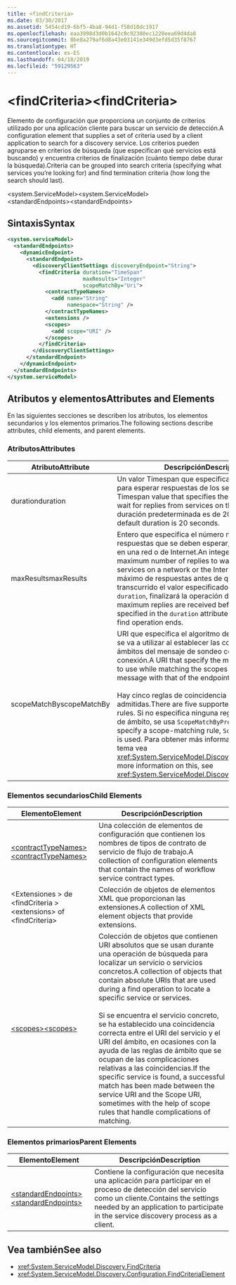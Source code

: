```yaml
---
title: <findCriteria>
ms.date: 03/30/2017
ms.assetid: 5454cd19-6bf5-4ba8-94d1-f58d10dc1917
ms.openlocfilehash: eaa3998d3d0b1642c0c92380ec1228eea69d4da8
ms.sourcegitcommit: 0be8a279af6d8a43e03141e349d3efd5d35f8767
ms.translationtype: HT
ms.contentlocale: es-ES
ms.lasthandoff: 04/18/2019
ms.locfileid: "59129563"
---
```

# <a name="findcriteria"></a><span data-ttu-id="9c187-101">\<findCriteria></span><span class="sxs-lookup"><span data-stu-id="9c187-101">\<findCriteria></span></span>
<span data-ttu-id="9c187-102">Elemento de configuración que proporciona un conjunto de criterios utilizado por una aplicación cliente para buscar un servicio de detección.</span><span class="sxs-lookup"><span data-stu-id="9c187-102">A configuration element that supplies a set of criteria used by a client application to search for a discovery service.</span></span> <span data-ttu-id="9c187-103">Los criterios pueden agruparse en criterios de búsqueda (que especifican qué servicios está buscando) y encuentra criterios de finalización (cuánto tiempo debe durar la búsqueda).</span><span class="sxs-lookup"><span data-stu-id="9c187-103">Criteria can be grouped into search criteria (specifying what services you’re looking for) and find termination criteria (how long the search should last).</span></span>  
  
 <span data-ttu-id="9c187-104">\<system.ServiceModel></span><span class="sxs-lookup"><span data-stu-id="9c187-104">\<system.ServiceModel></span></span>  
<span data-ttu-id="9c187-105">\<standardEndpoints></span><span class="sxs-lookup"><span data-stu-id="9c187-105">\<standardEndpoints></span></span>  
  
## <a name="syntax"></a><span data-ttu-id="9c187-106">Sintaxis</span><span class="sxs-lookup"><span data-stu-id="9c187-106">Syntax</span></span>  
  
```xml  
<system.serviceModel>
  <standardEndpoints>
    <dynamicEndpoint>
      <standardEndpoint>
        <discoveryClientSettings discoveryEndpoint="String">
          <findCriteria duration="TimeSpan"
                        maxResults="Integer"
                        scopeMatchBy="Uri">
            <contractTypeNames>
              <add name="String"
                   namespace="String" />
            </contractTypeNames>
            <extensions />
            <scopes>
              <add scope="URI" />
            </scopes>
          </findCriteria>
        </discoveryClientSettings>
      </standardEndpoint>
    </dynamicEndpoint>
  </standardEndpoints>
</system.serviceModel>
```  
  
## <a name="attributes-and-elements"></a><span data-ttu-id="9c187-107">Atributos y elementos</span><span class="sxs-lookup"><span data-stu-id="9c187-107">Attributes and Elements</span></span>  
 <span data-ttu-id="9c187-108">En las siguientes secciones se describen los atributos, los elementos secundarios y los elementos primarios.</span><span class="sxs-lookup"><span data-stu-id="9c187-108">The following sections describe attributes, child elements, and parent elements.</span></span>  
  
### <a name="attributes"></a><span data-ttu-id="9c187-109">Atributos</span><span class="sxs-lookup"><span data-stu-id="9c187-109">Attributes</span></span>  
  
|<span data-ttu-id="9c187-110">Atributo</span><span class="sxs-lookup"><span data-stu-id="9c187-110">Attribute</span></span>|<span data-ttu-id="9c187-111">Descripción</span><span class="sxs-lookup"><span data-stu-id="9c187-111">Description</span></span>|  
|---------------|-----------------|  
|<span data-ttu-id="9c187-112">duration</span><span class="sxs-lookup"><span data-stu-id="9c187-112">duration</span></span>|<span data-ttu-id="9c187-113">Un valor Timespan que especifica el tiempo máximo para esperar respuestas de los servicios en la red.</span><span class="sxs-lookup"><span data-stu-id="9c187-113">A Timespan value that specifies the maximum time to wait for replies from services on the network.</span></span> <span data-ttu-id="9c187-114">La duración predeterminada es de 20 segundos.</span><span class="sxs-lookup"><span data-stu-id="9c187-114">The default duration is 20 seconds.</span></span>|  
|<span data-ttu-id="9c187-115">maxResults</span><span class="sxs-lookup"><span data-stu-id="9c187-115">maxResults</span></span>|<span data-ttu-id="9c187-116">Entero que especifica el número máximo de respuestas que se deben esperar, de los servicios en una red o de Internet.</span><span class="sxs-lookup"><span data-stu-id="9c187-116">An integer that specifies the maximum number of replies to wait for, from services on a network or the Internet.</span></span> <span data-ttu-id="9c187-117">Si se recibe el máximo de respuestas antes de que haya transcurrido el valor especificado en el atributo `duration`, finalizará la operación de búsqueda.</span><span class="sxs-lookup"><span data-stu-id="9c187-117">If maximum replies are received before the value specified in the `duration` attribute has elapsed, the find operation ends.</span></span>|  
|<span data-ttu-id="9c187-118">scopeMatchBy</span><span class="sxs-lookup"><span data-stu-id="9c187-118">scopeMatchBy</span></span>|<span data-ttu-id="9c187-119">URI que especifica el algoritmo de coincidencia que se va a utilizar al establecer las coincidencias de los ámbitos del mensaje de sondeo con los del punto de conexión.</span><span class="sxs-lookup"><span data-stu-id="9c187-119">A URI that specify the matching algorithm to use while matching the scopes in the Probe message with that of the endpoint.</span></span><br /><br /> <span data-ttu-id="9c187-120">Hay cinco reglas de coincidencia de ámbito admitidas.</span><span class="sxs-lookup"><span data-stu-id="9c187-120">There are five supported scope-matching rules.</span></span> <span data-ttu-id="9c187-121">Si no especifica ninguna regla de coincidencia de ámbito, se usa `ScopeMatchByPrefix`.</span><span class="sxs-lookup"><span data-stu-id="9c187-121">If you do not specify a scope-matching rule, `ScopeMatchByPrefix` is used.</span></span> <span data-ttu-id="9c187-122">Para obtener más información sobre este tema vea <xref:System.ServiceModel.Discovery.FindCriteria>.</span><span class="sxs-lookup"><span data-stu-id="9c187-122">For more information on this, see <xref:System.ServiceModel.Discovery.FindCriteria>.</span></span>|  
  
### <a name="child-elements"></a><span data-ttu-id="9c187-123">Elementos secundarios</span><span class="sxs-lookup"><span data-stu-id="9c187-123">Child Elements</span></span>  
  
|<span data-ttu-id="9c187-124">Elemento</span><span class="sxs-lookup"><span data-stu-id="9c187-124">Element</span></span>|<span data-ttu-id="9c187-125">Descripción</span><span class="sxs-lookup"><span data-stu-id="9c187-125">Description</span></span>|  
|-------------|-----------------|  
|[<span data-ttu-id="9c187-126">\<contractTypeNames></span><span class="sxs-lookup"><span data-stu-id="9c187-126">\<contractTypeNames></span></span>](../../../../../docs/framework/configure-apps/file-schema/wcf/contracttypenames.md)|<span data-ttu-id="9c187-127">Una colección de elementos de configuración que contienen los nombres de tipos de contrato de servicio de flujo de trabajo.</span><span class="sxs-lookup"><span data-stu-id="9c187-127">A collection of configuration elements that contain the names of workflow service contract types.</span></span>|  
|<span data-ttu-id="9c187-128">\<Extensiones > de \<findCriteria ></span><span class="sxs-lookup"><span data-stu-id="9c187-128">\<extensions> of \<findCriteria></span></span>|<span data-ttu-id="9c187-129">Colección de objetos de elementos XML que proporcionan las extensiones.</span><span class="sxs-lookup"><span data-stu-id="9c187-129">A collection of XML element objects that provide extensions.</span></span>|  
|[<span data-ttu-id="9c187-130">\<scopes></span><span class="sxs-lookup"><span data-stu-id="9c187-130">\<scopes></span></span>](../../../../../docs/framework/configure-apps/file-schema/wcf/scopes.md)|<span data-ttu-id="9c187-131">Colección de objetos que contienen URI absolutos que se usan durante una operación de búsqueda para localizar un servicio o servicios concretos.</span><span class="sxs-lookup"><span data-stu-id="9c187-131">A collection of objects that contain absolute URIs that are used during a find operation to locate a specific service or services.</span></span><br /><br /> <span data-ttu-id="9c187-132">Si se encuentra el servicio concreto, se ha establecido una coincidencia correcta entre el URI del servicio y el URI del ámbito, en ocasiones con la ayuda de las reglas de ámbito que se ocupan de las complicaciones relativas a las coincidencias.</span><span class="sxs-lookup"><span data-stu-id="9c187-132">If the specific service is found, a successful match has been made between the service URI and the Scope URI, sometimes with the help of scope rules that handle complications of matching.</span></span>|  
  
### <a name="parent-elements"></a><span data-ttu-id="9c187-133">Elementos primarios</span><span class="sxs-lookup"><span data-stu-id="9c187-133">Parent Elements</span></span>  
  
|<span data-ttu-id="9c187-134">Elemento</span><span class="sxs-lookup"><span data-stu-id="9c187-134">Element</span></span>|<span data-ttu-id="9c187-135">Descripción</span><span class="sxs-lookup"><span data-stu-id="9c187-135">Description</span></span>|  
|-------------|-----------------|  
|[<span data-ttu-id="9c187-136">\<standardEndpoints></span><span class="sxs-lookup"><span data-stu-id="9c187-136">\<standardEndpoints></span></span>](../../../../../docs/framework/configure-apps/file-schema/wcf/standardendpoints.md)|<span data-ttu-id="9c187-137">Contiene la configuración que necesita una aplicación para participar en el proceso de detección del servicio como un cliente.</span><span class="sxs-lookup"><span data-stu-id="9c187-137">Contains the settings needed by an application to participate in the service discovery process as a client.</span></span>|  
  
## <a name="see-also"></a><span data-ttu-id="9c187-138">Vea también</span><span class="sxs-lookup"><span data-stu-id="9c187-138">See also</span></span>

- <xref:System.ServiceModel.Discovery.FindCriteria>
- <xref:System.ServiceModel.Discovery.Configuration.FindCriteriaElement>
